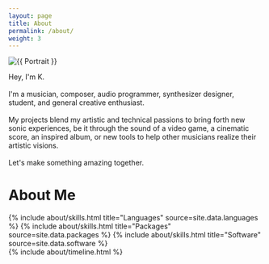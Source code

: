 ```yaml
---
layout: page
title: About
permalink: /about/
weight: 3
---
```


<div class="row">
<div class="col">
    <!-- Fine Circle Responsive Image -->
    <div id="container" class="my-2">
      <div id="dummy"></div>
      <div id="element">
        <img src="{{ "/docs/assets/images/site/231103-headshot-7-square.jpg" }}" alt="{{ Portrait }}" class="circle-image wow animated zoomIn" data-wow-delay=".1s">
      </div>
    </div>
</div>

<div class="col">

Hey, I'm K.<br><br>
I'm a musician, composer, audio programmer, synthesizer designer, student, and general creative enthusiast. <br><br>
My projects blend my artistic and technical passions to bring forth new sonic experiences, be it through the sound of a video game, a cinematic score, an inspired album, or new tools to help other musicians realize their artistic visions.<br><br>
Let's make something amazing together.

</div>
</div>

# **About Me**

<div class="row">
{% include about/skills.html title="Languages" source=site.data.languages %}
{% include about/skills.html title="Packages" source=site.data.packages %}
{% include about/skills.html title="Software" source=site.data.software %}
</div>

<div class="row">
{% include about/timeline.html %}
</div>
